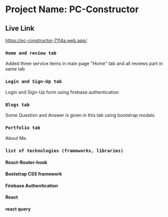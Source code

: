 # Project Name: PC-Constructor

## Live Link

https://pc-constructor-7114a.web.app/

### `Home and review tab`

Added three service items in main page "Home" tab and all reviews part in same tab

### `Login and Sign-Up tab`

Login and Sign-Up form using firebase authentication

### `Blogs tab`

Some Question and Answer is given in this tab using bootstrap modals.

### `Portfolio tab`

About Me.

### `list of technologies (frameworks, libraries)`

#### React-Router-hook
#### Bootstrap CSS framework
#### Firebase Authentication
#### React
#### react query
